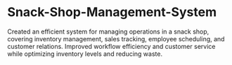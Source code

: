 # Snack-Shop-Management-System
Created an efficient system for managing operations in a 
snack shop, covering inventory management, sales tracking, employee 
scheduling, and customer relations. Improved workflow efficiency and customer service while 
optimizing inventory levels and reducing waste.
